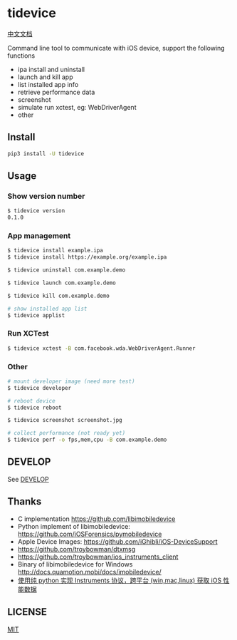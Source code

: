 # tidevice

[中文文档](README_CN.md)

Command line tool to communicate with iOS device, support the following functions

- ipa install and uninstall
- launch and kill app
- list installed app info
- retrieve performance data
- screenshot
- simulate run xctest, eg: WebDriverAgent
- other

## Install
```bash
pip3 install -U tidevice
```

## Usage

### Show version number
```bash
$ tidevice version
0.1.0
```

### App management
```bash
$ tidevice install example.ipa
$ tidevice install https://example.org/example.ipa

$ tidevice uninstall com.example.demo

$ tidevice launch com.example.demo

$ tidevice kill com.example.demo

# show installed app list
$ tidevice applist
```

### Run XCTest
```bash
$ tidevice xctest -B com.facebook.wda.WebDriverAgent.Runner
```

### Other
```bash
# mount developer image (need more test)
$ tidevice developer

# reboot device
$ tidevice reboot

$ tidevice screenshot screenshot.jpg

# collect performance (not ready yet)
$ tidevice perf -o fps,mem,cpu -B com.example.demo
```

## DEVELOP
See [DEVELOP](DEVELOP.md)

## Thanks
- C implementation <https://github.com/libimobiledevice>
- Python implement of libimobiledevice: <https://github.com/iOSForensics/pymobiledevice>
- Apple Device Images: <https://github.com/iGhibli/iOS-DeviceSupport>
- <https://github.com/troybowman/dtxmsg>
- <https://github.com/troybowman/ios_instruments_client>
- Binary of libimobiledevice for Windows <http://docs.quamotion.mobi/docs/imobiledevice/>
- [使用纯 python 实现 Instruments 协议，跨平台 (win,mac,linux) 获取 iOS 性能数据](https://testerhome.com/topics/27159)

## LICENSE
[MIT](LICENSE.md)

